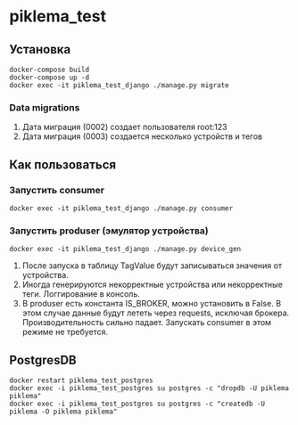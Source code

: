 # piklema_test

## Установка
```
docker-compose build
docker-compose up -d
docker exec -it piklema_test_django ./manage.py migrate
```

### Data migrations
1. Дата миграция (0002) создает пользователя root:123
2. Дата миграция (0003) создается несколько устройств и тегов

## Как пользоваться
### Запустить consumer
```
docker exec -it piklema_test_django ./manage.py consumer
```

### Запустить produser (эмулятор устройства)
```
docker exec -it piklema_test_django ./manage.py device_gen
```
1. После запуска в таблицу TagValue будут записываться значения от устройства.
2. Иногда генерируются некорректные устройства или некорректные теги. Логгирование в консоль.
3. В produser есть константа IS_BROKER, можно установить в False. В этом случае данные будут 
лететь через requests, исключая брокера. Производительность сильно падает. Запускать consumer 
в этом режиме не требуется.

## PostgresDB
```
docker restart piklema_test_postgres
docker exec -i piklema_test_postgres su postgres -c "dropdb -U piklema piklema"
docker exec -i piklema_test_postgres su postgres -c "createdb -U piklema -O piklema piklema"
```
